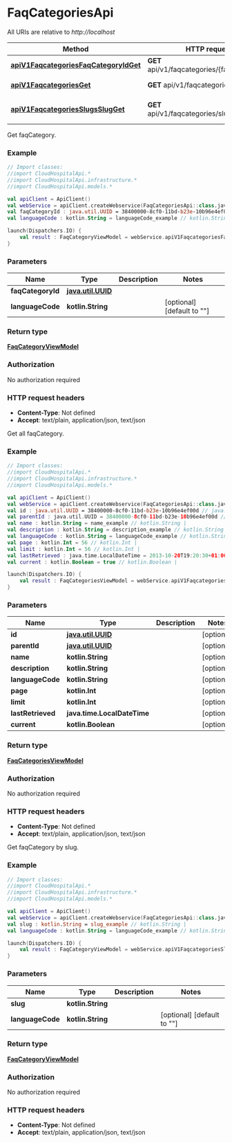 # FaqCategoriesApi

All URIs are relative to *http://localhost*

Method | HTTP request | Description
------------- | ------------- | -------------
[**apiV1FaqcategoriesFaqCategoryIdGet**](FaqCategoriesApi.md#apiV1FaqcategoriesFaqCategoryIdGet) | **GET** api/v1/faqcategories/{faqCategoryId} | Get faqCategory.
[**apiV1FaqcategoriesGet**](FaqCategoriesApi.md#apiV1FaqcategoriesGet) | **GET** api/v1/faqcategories | Get all faqCategory.
[**apiV1FaqcategoriesSlugsSlugGet**](FaqCategoriesApi.md#apiV1FaqcategoriesSlugsSlugGet) | **GET** api/v1/faqcategories/slugs/{slug} | Get faqCategory by slug.



Get faqCategory.

### Example
```kotlin
// Import classes:
//import CloudHospitalApi.*
//import CloudHospitalApi.infrastructure.*
//import CloudHospitalApi.models.*

val apiClient = ApiClient()
val webService = apiClient.createWebservice(FaqCategoriesApi::class.java)
val faqCategoryId : java.util.UUID = 38400000-8cf0-11bd-b23e-10b96e4ef00d // java.util.UUID | 
val languageCode : kotlin.String = languageCode_example // kotlin.String | 

launch(Dispatchers.IO) {
    val result : FaqCategoryViewModel = webService.apiV1FaqcategoriesFaqCategoryIdGet(faqCategoryId, languageCode)
}
```

### Parameters

Name | Type | Description  | Notes
------------- | ------------- | ------------- | -------------
 **faqCategoryId** | [**java.util.UUID**](.md)|  |
 **languageCode** | **kotlin.String**|  | [optional] [default to &quot;&quot;]

### Return type

[**FaqCategoryViewModel**](FaqCategoryViewModel.md)

### Authorization

No authorization required

### HTTP request headers

 - **Content-Type**: Not defined
 - **Accept**: text/plain, application/json, text/json


Get all faqCategory.

### Example
```kotlin
// Import classes:
//import CloudHospitalApi.*
//import CloudHospitalApi.infrastructure.*
//import CloudHospitalApi.models.*

val apiClient = ApiClient()
val webService = apiClient.createWebservice(FaqCategoriesApi::class.java)
val id : java.util.UUID = 38400000-8cf0-11bd-b23e-10b96e4ef00d // java.util.UUID | 
val parentId : java.util.UUID = 38400000-8cf0-11bd-b23e-10b96e4ef00d // java.util.UUID | 
val name : kotlin.String = name_example // kotlin.String | 
val description : kotlin.String = description_example // kotlin.String | 
val languageCode : kotlin.String = languageCode_example // kotlin.String | 
val page : kotlin.Int = 56 // kotlin.Int | 
val limit : kotlin.Int = 56 // kotlin.Int | 
val lastRetrieved : java.time.LocalDateTime = 2013-10-20T19:20:30+01:00 // java.time.LocalDateTime | 
val current : kotlin.Boolean = true // kotlin.Boolean | 

launch(Dispatchers.IO) {
    val result : FaqCategoriesViewModel = webService.apiV1FaqcategoriesGet(id, parentId, name, description, languageCode, page, limit, lastRetrieved, current)
}
```

### Parameters

Name | Type | Description  | Notes
------------- | ------------- | ------------- | -------------
 **id** | [**java.util.UUID**](.md)|  | [optional]
 **parentId** | [**java.util.UUID**](.md)|  | [optional]
 **name** | **kotlin.String**|  | [optional]
 **description** | **kotlin.String**|  | [optional]
 **languageCode** | **kotlin.String**|  | [optional]
 **page** | **kotlin.Int**|  | [optional]
 **limit** | **kotlin.Int**|  | [optional]
 **lastRetrieved** | **java.time.LocalDateTime**|  | [optional]
 **current** | **kotlin.Boolean**|  | [optional]

### Return type

[**FaqCategoriesViewModel**](FaqCategoriesViewModel.md)

### Authorization

No authorization required

### HTTP request headers

 - **Content-Type**: Not defined
 - **Accept**: text/plain, application/json, text/json


Get faqCategory by slug.

### Example
```kotlin
// Import classes:
//import CloudHospitalApi.*
//import CloudHospitalApi.infrastructure.*
//import CloudHospitalApi.models.*

val apiClient = ApiClient()
val webService = apiClient.createWebservice(FaqCategoriesApi::class.java)
val slug : kotlin.String = slug_example // kotlin.String | 
val languageCode : kotlin.String = languageCode_example // kotlin.String | 

launch(Dispatchers.IO) {
    val result : FaqCategoryViewModel = webService.apiV1FaqcategoriesSlugsSlugGet(slug, languageCode)
}
```

### Parameters

Name | Type | Description  | Notes
------------- | ------------- | ------------- | -------------
 **slug** | **kotlin.String**|  |
 **languageCode** | **kotlin.String**|  | [optional] [default to &quot;&quot;]

### Return type

[**FaqCategoryViewModel**](FaqCategoryViewModel.md)

### Authorization

No authorization required

### HTTP request headers

 - **Content-Type**: Not defined
 - **Accept**: text/plain, application/json, text/json

